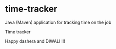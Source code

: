 # time-tracker
Java (Maven) application for tracking time on the job

Time tracker

Happy dashera and DIWALI !!!
